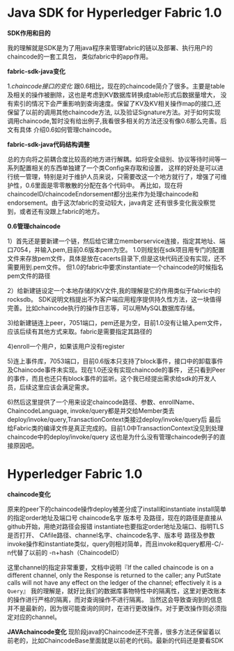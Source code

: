 # Java SDK for Hyperledger Fabric 1.0

**SDK作用和目的**

我的理解就是SDK是为了用java程序来管理fabric的链以及部署、执行用户的chaincode的一套工具包，
类似fabric中的app作用。

**fabric-sdk-java变化**

1._chaincode接口的变化_
跟0.6相比，现在的chaincode简介了很多。主要是table及相关的操作被删除，这也是考虑到KV数据库转换成table形式后数据量增大，
没有索引的情况下会严重影响到查询速度。保留了KV及KV相关操作map的接口,还保留了以前的调用其他chaincode方法,
以及验证Signature方法。对于如何实现调用chaincode,暂时没有给出例子,我看很多相关的方法还没有像0.6那么完善。后文有具体
介绍0.6如何管理chaincode。

**fabric-sdk-java代码结构调整**

总的方向将之前耦合度比较高的地方进行解耦。如将安全级别、协议等待时间等一系列配置相关的东西单独建了一个类Config来存取和设置，
这样的好处是可以进行统一管理，特别是对于维护人员来说，只需要改这一个地方就行了，增强了可维护性，0.6里面是零零散散的分配在各个代码中。
再比如，现在将chaincodeID/chaincodeEndorsement都分出来作为处理chaincode和endorsement。由于这次fabric的变动较大，java肯定
还有很多变化我没察觉到，或者还有没跟上fabric的地方。


 
**0.6管理chaincode**
 
1）首先还是要新建一个链，然后给它建立memberservice连接，指定其地址、端口7054，并输入pem,目前0.6版本pem为空。
1.0则规划在sdk项目用专门的配置文件来存放pem文件，具体是放在cacerts目录下,但是这块代码还没有实现，还不需要用到.pem文件。
但1.0的fabric中要求instantiate一个chaincode的时候指名pem文件的路径

2）给新建链设定一个本地存储的KV文件,我的理解是它的作用类似于fabric中的rocksdb。
SDK说明文档提出不为客户端应用程序提供持久性方法，这一块值得完善。比如chaincode执行的操作日志等，可以用MySQL数据库存储。

3)给新建链连上peer，7051端口，pem还是为空，目前1.0没有让输入pem文件，应该后续有其他方式来取。fabric是需要指定其路径的

4)enroll一个用户，如果该用户没有register

5)连上事件库，7053端口，目前0.6版本只支持了block事件，接口中的卸载事件及Chaincode事件未实现。现在1.0还没有实现chaincode的事件，
还只看到Peer的事件，而且也还只有block事件的监听。这个我已经提出需求给sdk的开发人员，后续这里应该会满足需求。

6)然后这里提供了一个用来设定chaincode路径、参数、enrollName、ChaincodeLanguage,
invoke/query都是并交给Member类去deploy/invoke/query,TransactionContext类接过deploy/invoke/query后
最后给Fabric类的编译文件是真正完成的。目前1.0中TransactionContext没见到处理chaincode中的deploy/invoke/query
这也是为什么没有管理chaincode例子的直接原因吧。

#  Hyperledger Fabric 1.0

**chaincode变化**
   
原来的peer下的chaincode操作deploy被差分成了install和instantiate
install简单的指定order地址及端口号 chaincode名字 版本号 及路径，现在的路径是直接从github开始，用绝对路径会报错
instantiate也要指定order地址及端口、指明TLS是否打开、 CAfile路径、channel名字、chaincode名字、版本号 路径及参数 
invoke操作和instantiate类似，query则相对简单，而且invoke和query都用-C/-n代替了以前的 -n+hash（ChaincodeID）

这里channel的指定非常重要，文档中说明『If the called chaincode is on a different channel, only the Response 
is returned to the caller; any PutState calls will not have any effect on the ledger of the channel;
 effectively it is a `Query`』
我的理解是，就好比我们的数据库事物特性中的隔离性，这里对更改账本的操作进行严格的隔离，而对查询操作不进行隔离。
当然这会导致查询到的信息并不是最新的，因为很可能查询的同时，在进行更改操作。对于更改操作则必须指定对应的channel。

**JAVAchaincode变化**
现阶段java的Chaincode还不完善，很多方法还保留着以前老的，比如ChaincodeBase里面就是以前老的代码。最新的代码还是要看SDK
